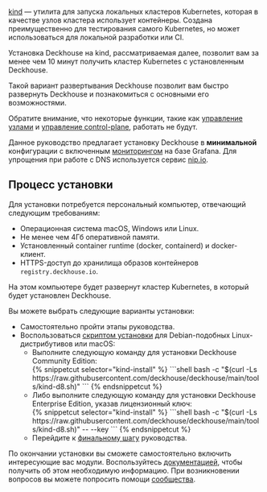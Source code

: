 [kind](https://kind.sigs.k8s.io/) — утилита для запуска локальных кластеров Kubernetes, которая в качестве узлов кластера использует контейнеры. Создана преимущественно для тестирования самого Kubernetes, но может использоваться для локальной разработки или CI.

Установка Deckhouse на kind, рассматриваемая далее, позволит вам за менее чем 10 минут получить кластер Kubernetes с установленным Deckhouse.

Такой вариант развертывания Deckhouse позволит вам быстро развернуть Deckhouse и познакомиться с основными его возможностями.

Обратите внимание, что некоторые функции, такие как [управление узлами](/documentation/v1/modules/040-node-manager/) и [управление control-plane](/documentation/v1/modules/040-control-plane-manager/), работать не будут.

Данное руководство предлагает установку Deckhouse в **минимальной** конфигурации с включенным [мониторингом](/documentation/v1/modules/300-prometheus/) на базе Grafana. Для упрощения при работе с DNS используется сервис [nip.io](https://nip.io). 

## Процесс установки

Для установки потребуется персональный компьютер, отвечающий следующим требованиям:
- Операционная система macOS, Windows или Linux.
- Не менее чем 4Гб оперативной памяти.
- Установленный container runtime (docker, containerd) и docker-клиент.
- HTTPS-доступ до хранилища образов контейнеров `registry.deckhouse.io`.

На этом компьютере будет развернут кластер Kubernetes, в который будет установлен Deckhouse. 

Вы можете выбрать следующие варианты установки:
<ul>
<li>Самостоятельно пройти этапы руководства.</li>
<li>Воспользоваться <a href="https://github.com/deckhouse/deckhouse/blob/main/tools/kind-d8.sh">скриптом установки</a> для Debian-подобных Linux-дистрибутивов или macOS:
  <ul>
  <li>Выполните следующую команду для установки Deckhouse Community Edition:<br/>
{% snippetcut selector="kind-install" %}
```shell
bash -c "$(curl -Ls https://raw.githubusercontent.com/deckhouse/deckhouse/main/tools/kind-d8.sh)"
```
{% endsnippetcut %}
  </li>
  <li>Либо выполните следующую команду для установки Deckhouse Enterprise Edition, указав лицензионный ключ:<br/>
{% snippetcut selector="kind-install" %}
```shell
bash -c "$(curl -Ls https://raw.githubusercontent.com/deckhouse/deckhouse/main/tools/kind-d8.sh)" -- --key <LICENSE_KEY>
```
{% endsnippetcut %}
  </li>
  <li>Перейдите к <a href="step5.html">финальному шагу</a> руководства.</li>
  </ul>
</li>
</ul>

По окончании установки вы сможете самостоятельно включить интересующие вас модули. Воспользуйтесь [документацией](/documentation/), чтобы получить об этом необходимую информацию. При возникновении вопросов вы можете попросить помощи [сообщества](/ru/community/about.html).

